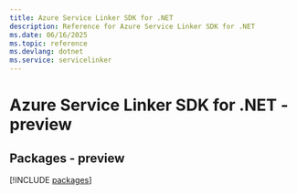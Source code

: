 ```yaml
---
title: Azure Service Linker SDK for .NET
description: Reference for Azure Service Linker SDK for .NET
ms.date: 06/16/2025
ms.topic: reference
ms.devlang: dotnet
ms.service: servicelinker
---
```

# Azure Service Linker SDK for .NET - preview
## Packages - preview
[!INCLUDE [packages](service-linker-index.md)]